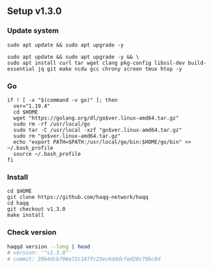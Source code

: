 ## Setup v1.3.0 

### Update system

```
sudo apt update && sudo apt upgrade -y
```
```
sudo apt update && sudo apt upgrade -y && \
sudo apt install curl tar wget clang pkg-config libssl-dev build-essential jq git make ncdu gcc chrony screen tmux htop -y
```

### Go

```
if ! [ -x "$(command -v go)" ]; then
  ver="1.19.4"
  cd $HOME
  wget "https://golang.org/dl/go$ver.linux-amd64.tar.gz"
  sudo rm -rf /usr/local/go
  sudo tar -C /usr/local -xzf "go$ver.linux-amd64.tar.gz"
  sudo rm "go$ver.linux-amd64.tar.gz"
  echo "export PATH=$PATH:/usr/local/go/bin:$HOME/go/bin" >> ~/.bash_profile
  source ~/.bash_profile
fi
```

### Install

```
cd $HOME
git clone https://github.com/haqq-network/haqq
cd haqq
git checkout v1.3.0
make install 
```


### Check version
```bash
haqqd version --long | head
# version: '"v1.3.0"'
# commit: 39b4dcb706e72c187fc23ec6dddcfed20c79bc9d
```

###
```

```

###
```

```

###
```

```

###
```

```

###
```

```

###
```

```

###
```

```

###
```

```

###
```

```

###
```

```
